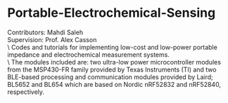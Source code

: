 # Portable-Electrochemical-Sensing
Contributors: Mahdi Saleh\
Supervision: Prof. Alex Casson\
\\
Codes and tutorials for implementing low-cost and low-power portable impedance and electrochemical measurement systems.\
\\
The modules included are: two ultra-low power microcontroller modules from the MSP430-FR family provided by Texas Instruments (TI) and two BLE-based processing and communication modules 
provided by Laird; BL5652 and BL654 which are based on Nordic nRF52832 and nRF52840, respectively.

